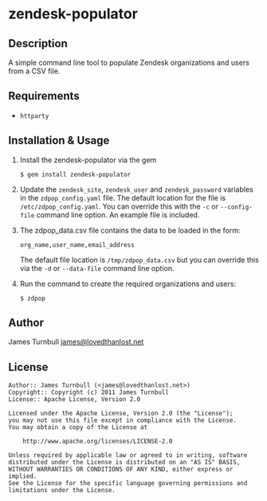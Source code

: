 zendesk-populator
=================

Description
-----------

A simple command line tool to populate Zendesk organizations and users
from a CSV file.

Requirements
------------

* `httparty`

Installation & Usage
-------------------

1.  Install the zendesk-populator via the gem

        $ gem install zendesk-populator

3.  Update the `zendesk_site`, `zendesk_user` and `zendesk_password` 
    variables in the `zdpop_config.yaml` file. The default location for the
    file is `/etc/zdpop_config.yaml`. You can override this with the 
    `-c` or `--config-file` command line option. An example file is 
    included.

4.  The zdpop_data.csv file contains the data to be loaded in the form:
    
        org_name,user_name,email_address
    
    The default file location is `/tmp/zdpop_data.csv` but you can
    override this via the `-d` or `--data-file` command line option.

5.  Run the command to create the required organizations and users:

        $ zdpop

Author
------

James Turnbull <james@lovedthanlost.net>

License
-------

    Author:: James Turnbull (<james@lovedthanlost.net>)
    Copyright:: Copyright (c) 2011 James Turnbull
    License:: Apache License, Version 2.0

    Licensed under the Apache License, Version 2.0 (the "License");
    you may not use this file except in compliance with the License.
    You may obtain a copy of the License at

        http://www.apache.org/licenses/LICENSE-2.0

    Unless required by applicable law or agreed to in writing, software
    distributed under the License is distributed on an "AS IS" BASIS,
    WITHOUT WARRANTIES OR CONDITIONS OF ANY KIND, either express or implied.
    See the License for the specific language governing permissions and
    limitations under the License.
